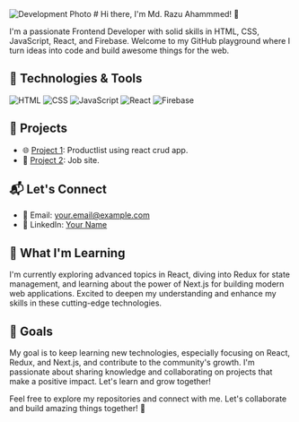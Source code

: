 <!-- Replace the placeholders with your actual information -->
<img src="https://i.pinimg.com/originals/81/17/8b/81178b47a8598f0c81c4799f2cdd4057.gif" alt="Development Photo" width="auto" heigth="100px" />
# Hi there, I'm Md. Razu Ahammmed! 👋

I'm a passionate Frontend Developer with solid skills in HTML, CSS, JavaScript, React, and Firebase. Welcome to my GitHub playground where I turn ideas into code and build awesome things for the web.

## 🔧 Technologies & Tools

![HTML](https://img.shields.io/badge/HTML5-E34F26?style=for-the-badge&logo=html5&logoColor=white)
![CSS](https://img.shields.io/badge/CSS3-1572B6?style=for-the-badge&logo=css3&logoColor=white)
![JavaScript](https://img.shields.io/badge/JavaScript-F7DF1E?style=for-the-badge&logo=javascript&logoColor=black)
![React](https://img.shields.io/badge/React-61DAFB?style=for-the-badge&logo=react&logoColor=black)
![Firebase](https://img.shields.io/badge/Firebase-FFCA28?style=for-the-badge&logo=firebase&logoColor=black)

## 🚀 Projects

- 🌐 [Project 1]('https://products-list-app-nine.vercel.app/'): Productlist using react crud app.
- 🌟 [Project 2]('https://halal-jibika-app.vercel.app/'): Job site.



## 📬 Let's Connect

- 📧 Email: [your.email@example.com](razuahammed7979@gmail.com)
- 💼 LinkedIn: [Your Name](https://www.linkedin.com/in/md-razu-ahammed-bd)

## 🌱 What I'm Learning

I'm currently exploring advanced topics in React, diving into Redux for state management, and learning about the power of Next.js for building modern web applications. Excited to deepen my understanding and enhance my skills in these cutting-edge technologies.


## 🎯 Goals

My goal is to keep learning new technologies, especially focusing on React, Redux, and Next.js, and contribute to the community's growth. I'm passionate about sharing knowledge and collaborating on projects that make a positive impact. Let's learn and grow together!

Feel free to explore my repositories and connect with me. Let's collaborate and build amazing things together! 🚀
